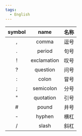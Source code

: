 ```yaml
---
tags: 
  - English
---
```


| symbol |    name     | 名称  |
| :----: | :---------: | :-: |
|   ,    |    comma    | 逗号  |
|   .    |   period    | 句号  |
|   !    | exclamation | 叹号  |
|   ?    |  question   | 问号  |
|   :    |    colon    | 冒号  |
|   ;    |  semicolon  | 分号  |
|   "    |  quotation  | 引号  |
|   #    |    pound    | 井号  |
|   -    |   hyphen    | 横杠  |
|   /    |    slash    | 斜杠  |
